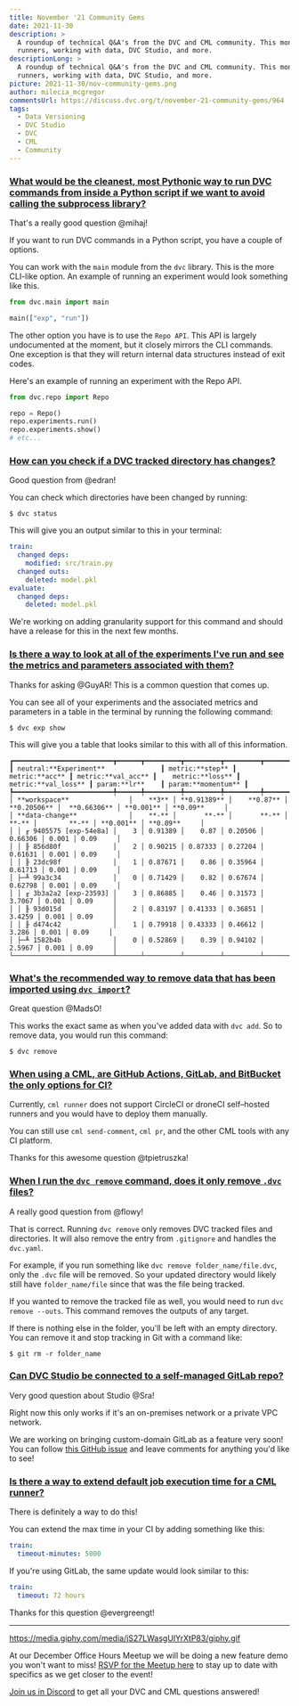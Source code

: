 ```yaml
---
title: November '21 Community Gems
date: 2021-11-30
description: >
  A roundup of technical Q&A's from the DVC and CML community. This month: CML
  runners, working with data, DVC Studio, and more.
descriptionLong: >
  A roundup of technical Q&A's from the DVC and CML community. This month: CML
  runners, working with data, DVC Studio, and more.
picture: 2021-11-30/nov-community-gems.png
author: milecia_mcgregor
commentsUrl: https://discuss.dvc.org/t/november-21-community-gems/964
tags:
  - Data Versioning
  - DVC Studio
  - DVC
  - CML
  - Community
---
```


### [What would be the cleanest, most Pythonic way to run DVC commands from inside a Python script if we want to avoid calling the subprocess library?](https://discord.com/channels/485586884165107732/563406153334128681/895570704605528094)

That's a really good question @mihaj!

If you want to run DVC commands in a Python script, you have a couple of
options.

You can work with the `main` module from the `dvc` library. This is the more
CLI-like option. An example of running an experiment would look something like
this.

```python
from dvc.main import main

main(["exp", "run"])
```

The other option you have is to use the `Repo API`. This API is largely
undocumented at the moment, but it closely mirrors the CLI commands. One
exception is that they will return internal data structures instead of exit
codes.

Here's an example of running an experiment with the Repo API.

```python
from dvc.repo import Repo

repo = Repo()
repo.experiments.run()
repo.experiments.show()
# etc...
```

### [How can you check if a DVC tracked directory has changes?](https://discord.com/channels/485586884165107732/563406153334128681/899693929560158218)

Good question from @edran!

You can check which directories have been changed by running:

```dvc
$ dvc status
```

This will give you an output similar to this in your terminal:

```yaml
train:
  changed deps:
    modified: src/train.py
  changed outs:
    deleted: model.pkl
evaluate:
  changed deps:
    deleted: model.pkl
```

We're working on adding granularity support for this command and should have a
release for this in the next few months.

### [Is there a way to look at all of the experiments I've run and see the metrics and parameters associated with them?](https://discord.com/channels/485586884165107732/563406153334128681/900451895666155520)

Thanks for asking @GuyAR! This is a common question that comes up.

You can see all of your experiments and the associated metrics and parameters in
a table in the terminal by running the following command:

```dvc
$ dvc exp show
```

This will give you a table that looks similar to this with all of this
information.

```dvctable
┏━━━━━━━━━━━━━━━━━━━━━━━━━┳━━━━━━┳━━━━━━━━━┳━━━━━━━━━┳━━━━━━━━━┳━━━━━━━━━━┳━━━━━━━┳━━━━━━━━━━┓
┃ neutral:**Experiment**              ┃ metric:**step** ┃     metric:**acc** ┃ metric:**val_acc** ┃    metric:**loss** ┃ metric:**val_loss** ┃ param:**lr**    ┃ param:**momentum** ┃
┡━━━━━━━━━━━━━━━━━━━━━━━━━╇━━━━━━╇━━━━━━━━━╇━━━━━━━━━╇━━━━━━━━━╇━━━━━━━━━━╇━━━━━━━╇━━━━━━━━━━┩
│ **workspace**               │    **3** │ **0.91389** │    **0.87** │ **0.20506** │  **0.66306** │ **0.001** │ **0.09**     │
│ **data-change**             │    **-** │       **-** │       **-** │       **-** │        **-** │ **0.001** │ **0.09**     │
│ │ ╓ 9405575 [exp-54e8a] │    3 │ 0.91389 │    0.87 │ 0.20506 │  0.66306 │ 0.001 │ 0.09     │
│ │ ╟ 856d80f             │    2 │ 0.90215 │ 0.87333 │ 0.27204 │  0.61631 │ 0.001 │ 0.09     │
│ │ ╟ 23dc98f             │    1 │ 0.87671 │    0.86 │ 0.35964 │  0.61713 │ 0.001 │ 0.09     │
│ ├─╨ 99a3c34             │    0 │ 0.71429 │    0.82 │ 0.67674 │  0.62798 │ 0.001 │ 0.09     │
│ │ ╓ 3b3a2a2 [exp-23593] │    3 │ 0.86885 │    0.46 │ 0.31573 │   3.7067 │ 0.001 │ 0.09     │
│ │ ╟ 93d015d             │    2 │ 0.83197 │ 0.41333 │ 0.36851 │   3.4259 │ 0.001 │ 0.09     │
│ │ ╟ d474c42             │    1 │ 0.79918 │ 0.43333 │ 0.46612 │    3.286 │ 0.001 │ 0.09     │
│ ├─╨ 1582b4b             │    0 │ 0.52869 │    0.39 │ 0.94102 │   2.5967 │ 0.001 │ 0.09     │
└─────────────────────────┴──────┴─────────┴─────────┴─────────┴──────────┴───────┴──────────┘
```

### [What's the recommended way to remove data that has been imported using `dvc import`?](https://discord.com/channels/485586884165107732/485596304961962003/898462029650735134)

Great question @MadsO!

This works the exact same as when you've added data with `dvc add`. So to remove
data, you would run this command:

```dvc
$ dvc remove
```

### [When using a CML, are GitHub Actions, GitLab, and BitBucket the only options for CI?](https://discord.com/channels/485586884165107732/728693131557732403/909847110306914345)

Currently, `cml runner` does not support CircleCI or droneCI self–hosted runners
and you would have to deploy them manually.

You can still use `cml send-comment`, `cml pr`, and the other CML tools with any
CI platform.

Thanks for this awesome question @tpietruszka!

### [When I run the `dvc remove` command, does it only remove `.dvc` files?](https://discord.com/channels/485586884165107732/563406153334128681/905382438786715648)

A really good question from @flowy!

That is correct. Running `dvc remove` only removes DVC tracked files and
directories. It will also remove the entry from `.gitignore` and handles the
`dvc.yaml`.

For example, if you run something like `dvc remove folder_name/file.dvc`, only
the `.dvc` file will be removed. So your updated directory would likely still
have `folder_name/file` since that was the file being tracked.

If you wanted to remove the tracked file as well, you would need to run
`dvc remove --outs`. This command removes the outputs of any target.

If there is nothing else in the folder, you'll be left with an empty directory.
You can remove it and stop tracking in Git with a command like:

```dvc
$ git rm -r folder_name
```

### [Can DVC Studio be connected to a self-managed GitLab repo?](https://discord.com/channels/485586884165107732/841856466897469441/907468264882462800)

Very good question about Studio @Sra!

Right now this only works if it's an on-premises network or a private VPC
network.

We are working on bringing custom-domain GitLab as a feature very soon! You can
follow
[this GitHub issue](https://github.com/iterative/studio-support/issues/12) and
leave comments for anything you'd like to see!

### [Is there a way to extend default job execution time for a CML runner?](https://discord.com/channels/485586884165107732/728693131557732403/904660123161600021)

There is definitely a way to do this!

You can extend the max time in your CI by adding something like this:

```yaml
train:
  timeout-minutes: 5000
```

If you're using GitLab, the same update would look similar to this:

```yaml
train:
  timeout: 72 hours
```

Thanks for this question @evergreengt!

---

https://media.giphy.com/media/jS27LWasgUIYrXtP83/giphy.gif

At our December Office Hours Meetup we will be doing a new feature demo you
won't want to miss!
[RSVP for the Meetup here](https://www.meetup.com/DVC-Community-Virtual-Meetups/events/282064369/)
to stay up to date with specifics as we get closer to the event!

[Join us in Discord](https://discord.com/invite/dvwXA2N) to get all your DVC and
CML questions answered!
